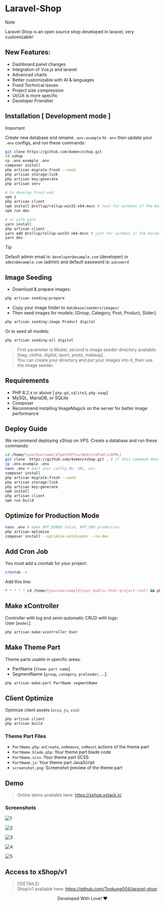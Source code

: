 # Laravel-Shop

> [!NOTE]
> Laravel-Shop is an open source shop developed in laravel, very customizable!

## New Features:

- Dashboard panel changes
- Integration of Vue.js and laravel
- Advanced charts
- Better customizable with AI & languages
- Fixed Technical issues
- Project size compression
- UI/UX is more specific
- Developer Friendlier

## Installation [ Development mode ]

> [!IMPORTANT]  
> Create new database and rename `.env.example` to `.env` then update your `.env` configs, and run these commands:

```bash
git clone https://github.com/4xmen/xshop.git
cd xshop
cp .env.example .env
composer install
php artisan migrate:fresh --seed
php artisan storage:link
php artisan key:generate
php artisan serv

# to develop front-end
npm i
php artisan client
npm install @rollup/rollup-win32-x64-msvc # just for windows if the below line does not work
npm run dev

# or with yarn
yarn install
php artisan client
yarn add @rollup/rollup-win32-x64-msvc # just for windows if the below line does not work
yarn dev
```

> [!TIP]
> Default admin email is: `developer@example.com` (developer) or `admin@example.com` (admin) and default password is: `password`

## Image Seeding 

- Download & prepare images:  
```bash
php artisan seeding:prepare
```
- Copy your image folder to `database/seeders/images/`  
- Then seed images for models: [Group, Category, Post, Product, Slider]:

```bash
php artisan seeding:image Product digital
```

Or to seed all models:

```bash
php artisan seeding:all digital
```

> First parameter is Model, second is image seeder directory available [bag, clothe, digital, sport, posts, makeup].  
> You can create your directory and put your images into it, then use the image seeder.

## Requirements

- PHP 8.2.x or above [ `php-gd`, `sqlite3`, `php-soap`]
- MySQL, MariaDB, or SQLite
- Composer
- Recommend installing ImageMagick on the server for better image performance

## Deploy Guide

We recommend deploying xShop on VPS. Create a database and run these commands:

```bash
cd /home/[yourUsername]/[pathOfYourWebsitePublicHTML]
git clone  https://github.com/4xmen/xshop.git . # if this command does not work, make the folder empty first
cp .env.example .env
nano .env # edit your config db, URL, etc.
composer install
php artisan migrate:fresh --seed
php artisan storage:link
php artisan key:generate
npm install
php artisan client
npm run build
```

## Optimize for Production Mode

```bash
nano .env # make APP_DEBUG false, APP_ENV production
php artisan optimize
composer install --optimize-autoloader --no-dev
```

## Add Cron Job

You must add a crontab for your project:

```bash
crontab -e
```

Add this line:

```bash
* * * * * cd /home/[yourusername]/[your-public-html-project-root] && php artisan schedule:run >> /dev/null 2>&1
```

## Make xController

Controller with log and semi-automatic CRUD with logs:  
User [`model`]:

```bash
php artisan make:xcontroller User
```

## Make Theme Part

Theme parts usable in specific areas.

- PartName [`theme part name`]
- SegmentName [`group`, `category`, `preloader`, ...]:

```bash
php artisan make:part PartName segmentName
```

## Client Optimize

Optimize client assets (`scss`, `js`, `css`):

```bash
php artisan client
php artisan build
```

### Theme Part Files

- `PartName.php`: `onCreate`, `onRemove`, `onMount` actions of the theme part
- `PartName.blade.php`: Your theme part blade code
- `PartName.scss`: Your theme part SCSS
- `PartName.js`: Your theme part JavaScript
- `screenshot.png`: Screenshot preview of the theme part

## Demo

> Online demo available here: <a href="https://xshop.xstack.ir/login">https://xshop.xstack.ir/</a>

### Screenshots

![1](https://raw.githubusercontent.com/A1Gard/xshop-installer-assets/master/screenshots/xshop-screenshot1.png)

![2](https://raw.githubusercontent.com/A1Gard/xshop-installer-assets/master/screenshots/xshop-screenshot2.png)

![3](https://raw.githubusercontent.com/A1Gard/xshop-installer-assets/master/screenshots/xshop-screenshot3.jpg)

![4](https://raw.githubusercontent.com/A1Gard/xshop-installer-assets/master/screenshots/xshop-screenshot4.png)

![5](https://raw.githubusercontent.com/A1Gard/xshop-installer-assets/master/screenshots/xshop-screenshot5.jpg)

## Access to xShop/v1

> [!DETAILS]  
> Shop/v1 available here: <a href="https://github.com/Tonkung004/laravel-shop">https://github.com/Tonkung004/laravel-shop</a>

<p align="center"> 
    Developed With Love! ❤️
</p>
